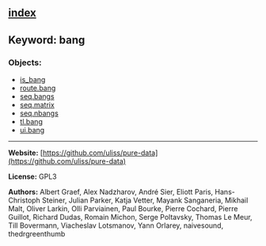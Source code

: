 [index](../index.html)
---

## Keyword: bang

### Objects:
* [is_bang](../is_bang.html)
* [route.bang](../route.bang.html)
* [seq.bangs](../seq.bangs.html)
* [seq.matrix](../seq.matrix.html)
* [seq.nbangs](../seq.nbangs.html)
* [tl.bang](../tl.bang.html)
* [ui.bang](../ui.bang.html)

---
**Website:** [https://github.com/uliss/pure-data](https://github.com/uliss/pure-data)

**License:** GPL3

**Authors:** Albert Graef, Alex Nadzharov, André Sier, Eliott Paris, Hans-Christoph Steiner, Julian Parker, Katja Vetter, Mayank Sanganeria, Mikhail Malt, Oliver Larkin, Olli Parviainen, Paul Bourke, Pierre Cochard, Pierre Guillot, Richard Dudas, Romain Michon, Serge Poltavsky, Thomas Le Meur, Till Bovermann, Viacheslav Lotsmanov, Yann Orlarey, naivesound, thedrgreenthumb
